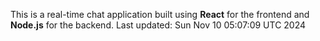 This is a real-time chat application built using **React** for the frontend and **Node.js** for the backend.
Last updated: Sun Nov 10 05:07:09 UTC 2024
